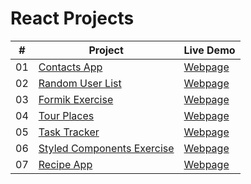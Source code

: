 # React Projects


|  #  | Project                                                                                 | Live Demo                                                           |
| :-: | --------------------------------------------------------------------------------------- | ------------------------------------------------------------------- |
| 01  | [Contacts App](https://github.com/keremilhan/Contacts-App)                              | [Webpage](https://contacts-app-react.netlify.app/)                  |
| 02  | [Random User List](https://github.com/keremilhan/Random-User-with-React)                | [Webpage](https://random-user-list.netlify.app/)                    |
| 03  | [Formik Exercise](https://github.com/keremilhan/Form-with-Formik)                       | [Webpage](https://main--form-formik.netlify.app/)                   |
| 04  | [Tour Places](https://github.com/keremilhan/Tour-Places)                                | [Webpage](https://tour-places-app.netlify.app/)                     |
| 05  | [Task Tracker](https://github.com/keremilhan/task-tracker)                              | [Webpage](https://task-tracker-with-json-server.herokuapp.com/)     |
| 06  | [Styled Components Exercise](https://github.com/keremilhan/styled-components-project)   | [Webpage](https://static-page-react.netlify.app/)                   |
| 07  | [Recipe App](https://github.com/keremilhan/recipe-app)                                  | [Webpage](https://recipe-with-react.netlify.app/)                   |
